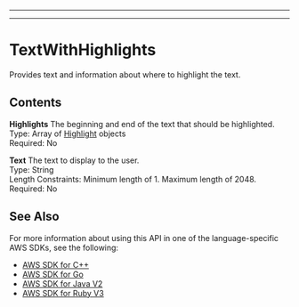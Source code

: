--------

--------

# TextWithHighlights<a name="API_TextWithHighlights"></a>

Provides text and information about where to highlight the text\.

## Contents<a name="API_TextWithHighlights_Contents"></a>

 **Highlights**   <a name="Kendra-Type-TextWithHighlights-Highlights"></a>
The beginning and end of the text that should be highlighted\.  
Type: Array of [Highlight](API_Highlight.md) objects  
Required: No

 **Text**   <a name="Kendra-Type-TextWithHighlights-Text"></a>
The text to display to the user\.  
Type: String  
Length Constraints: Minimum length of 1\. Maximum length of 2048\.  
Required: No

## See Also<a name="API_TextWithHighlights_SeeAlso"></a>

For more information about using this API in one of the language\-specific AWS SDKs, see the following:
+  [ AWS SDK for C\+\+](https://docs.aws.amazon.com/goto/SdkForCpp/kendra-2019-02-03/TextWithHighlights) 
+  [ AWS SDK for Go](https://docs.aws.amazon.com/goto/SdkForGoV1/kendra-2019-02-03/TextWithHighlights) 
+  [ AWS SDK for Java V2](https://docs.aws.amazon.com/goto/SdkForJavaV2/kendra-2019-02-03/TextWithHighlights) 
+  [ AWS SDK for Ruby V3](https://docs.aws.amazon.com/goto/SdkForRubyV3/kendra-2019-02-03/TextWithHighlights) 